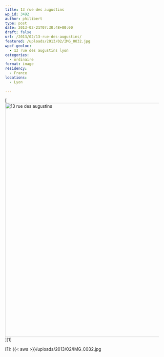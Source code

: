 ```yaml
---
title: 13 rue des augustins
wp_id: 3492
author: philibert
type: post
date: 2013-02-21T07:30:48+00:00
draft: false
url: /2013/02/13-rue-des-augustins/
featured: /uploads/2013/02/IMG_0032.jpg
wpcf-geoloc:
  - 13 rue des augustins lyon
categories:
  - ordinaire
format: image
residency:
  - France
locations:
  - Lyon

---
```

[<img src="{{< aws >}}/uploads/2013/02/IMG_0032-1024x768.jpg" alt="13 rue des augustins" width="1024" height="768" class="alignleft size-large wp-image-3493" srcset="{{< aws >}}/uploads/2013/02/IMG_0032-1024x768.jpg 1024w, {{< aws >}}/uploads/2013/02/IMG_0032-300x225.jpg 300w, {{< aws >}}/uploads/2013/02/IMG_0032-263x197.jpg 263w, {{< aws >}}/uploads/2013/02/IMG_0032-650x487.jpg 650w" sizes="(max-width: 1024px) 100vw, 1024px" />][1]

 [1]: {{< aws >}}/uploads/2013/02/IMG_0032.jpg